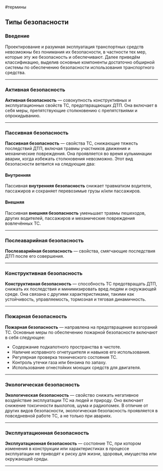 #термины
## Типы безопасности

### Введение

Проектирование и разумная эксплуатация транспортных средств невозможны без понимания их безопасности, в частности тех мер, которые эту же безопасность и обеспечивают. Далее приведём классификацию, выделив основные компоненты достаточно обширной системы по обеспечению безопасности использования транспортного средства.

___
### Активная безопасность

**Активная безопасность** — совокупность конструктивных и эксплуатационных свойств ТС, предотвращающих ДТП. Она включает в себя меры, препятствующие столкновению с препятствиями и опрокидыванию.

___
### Пассивная безопасность

**Пассивная безопасность** — свойства ТС, снижающие тяжесть последствий ДТП, включая травмы участников движения и механические повреждения. Она проявляется во время кульминации аварии, когда избежать столкновения невозможно. Этот вид безопасности ветвится на следующие два:

#### Внутренняя
Пассивная **внутренняя безопасность** снижает травматизм водителя, пассажиров и сохраняет перевозимые грузы и/или пассажиров.

#### Внешняя

Пассивная **внешняя безопасность** уменьшает травмы пешеходов, других водителей, пассажиров и механические повреждения вовлечённых ТС.

___
### Послеаварийная безопасность

**Послеаварийная безопасность** — свойства, смягчающие последствия ДТП после его совершения.

___
### Конструктивная безопасность

**Конструктивная безопасность** — способность ТС предотвращать ДТП, снижать их последствия и минимизировать вред людям и окружающей среде. Она связана с другими характеристиками, такими как устойчивость, управляемость, тормозная и тяговая динамичность.

___
### Пожарная безопасность

**Пожарная безопасность** — направлена на предотвращение возгораний ТС. Основные меры по обеспечению пожарной безопасности включают в себя следующее:

- Содержание подкапотного пространства в чистоте.
- Наличие исправного огнетушителя и навыков его использования.
- Регулярная проверка технического состояния ТС.
- Контроль утечки газа или бензина по запаху.
- Использование огнестойких моющих средств для двигателя.

___
### Экологическая безопасность

**Экологическая безопасность** — свойство снижать негативное воздействие эксплуатации ТС на людей и природу. Оно включает снижение токсичности выхлопов, шума и радиопомех. В отличие от других видов безопасности, экологическая безопасность проявляется в повседневной работе ТС, а не только при авариях.

___
### Эксплуатационная безопасность

**Эксплуатационная безопасность** — состояние ТС, при котором изменения в конструкции или характеристиках в процессе эксплуатации не приводят к риску для жизни, здоровья, имущества или окружающей среды.

___
